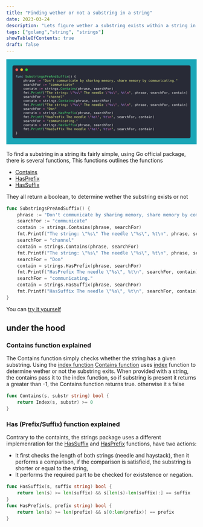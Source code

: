 ```yaml
---
title: "Finding wether or not a substring in a string"
date: 2023-03-24
description: "Lets figure wether a substring exists within a string in Golang"
tags: ["golang","string", "strings"]
showTableOfContents: true
draft: false
---
```


![](6af2894d16a80490286a04b0022dbdab68fe59f9.png)

To find a substring in a string its fairly simple, using Go official package, there is several functions,
This functions outlines the functions
- [Contains](https://pkg.go.dev/strings#Contains)
- [HasPrefix](https://pkg.go.dev/strings#HasPrefix)
- [HasSuffix](https://pkg.go.dev/strings#HasSuffix)

They all return a boolean, to determine wether the substring exists or not

``` go
func SubstringsPreAndSuffix() {
    phrase := "Don't communicate by sharing memory, share memory by communicating."
    searchFor := "communicate"
    contain := strings.Contains(phrase, searchFor)
    fmt.Printf("The string: \"%s\" The needle \"%s\", %t\n", phrase, searchFor, contain)
    searchFor = "channel"
    contain = strings.Contains(phrase, searchFor)
    fmt.Printf("The string: \"%s\" The needle \"%s\", %t\n", phrase, searchFor, contain)
    searchFor = "Don"
    contain = strings.HasPrefix(phrase, searchFor)
    fmt.Printf("HasPrefix The needle \"%s\", %t\n", searchFor, contain)
    searchFor = "communicating."
    contain = strings.HasSuffix(phrase, searchFor)
    fmt.Printf("HasSuffix The needle \"%s\", %t\n", searchFor, contain)
}
```

You can [try it yourself](https://go.dev/play/p/ual7bVxCjdg)

## under the hood

### Contains function explained

The Contains function simply checks whether the string has a given substring.
Using the [index function](https://cs.opensource.google/go/go/+/refs/tags/go1.20.2:src/strings/strings.go;l=1178) [Contains function](https://cs.opensource.google/go/go/+/refs/tags/go1.20.2:src/strings/strings.go;l=58) uses [index](https://pkg.go.dev/strings#Index) function to determine wether or not the substring exits.
When provided with a string, the contains pass it to the index function, so if substring is present it returns a greater than -1, the Contains function returns true. otherwise it s false

``` go
func Contains(s, substr string) bool {
    return Index(s, substr) >= 0
}
```

### Has (Prefix/Suffix) function explained

Contrary to the containts, the strings package uses a different implemenration for the [HasSuffix](https://cs.opensource.google/go/go/+/refs/tags/go1.20.2:src/strings/strings.go;l=455) and [HasPrefix](https://cs.opensource.google/go/go/+/refs/tags/go1.20.2:src/strings/strings.go;l=450) functions, have two actions:
- It first checks the length of both strings (needle and haystack), then it performs a comparison, if the comparison is satisfieid, the substring is shorter or equal to the string,
- It performs the required part to be checked for existstence or negation.

``` go
func HasSuffix(s, suffix string) bool {
    return len(s) >= len(suffix) && s[len(s)-len(suffix):] == suffix
}
func HasPrefix(s, prefix string) bool {
    return len(s) >= len(prefix) && s[0:len(prefix)] == prefix
}
```
